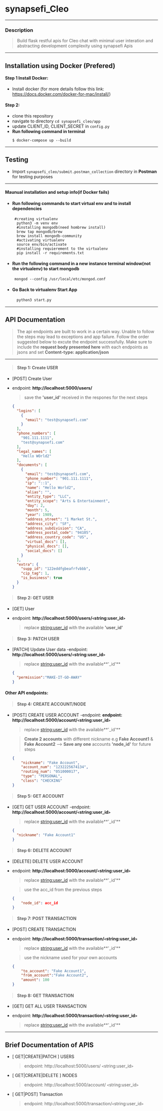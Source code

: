 # synapsefi_Cleo
------
### Description
> Build flask restful apis for Cleo chat with minimal user interation and abstracting development complexity using synapsefi Apis

-----
## Installation using Docker  (Prefered)

#### Step 1 Install Docker:
- Install docker (for more details follow this link: https://docs.docker.com/docker-for-mac/install/)
#### Step 2:
- clone this repository
- navigate to directory `cd synapsefi_cleo/app`
- update  CLIENT_ID, CLIENT_SECRET in  `config.py`
- **Run following command in terminal**
    ```
    $ docker-compose up --build
    ```

------
## Testing
 * Import  `synapsefi_cleo/submit.postman_collection` directory in **Postman** for testing purposes
 ---------
#### Maunual installation and setup info(if Docker fails)
* #### Run following commands to start virtual env and to install dependencies
  ``` 
   #creating virtualenv
    python3 -m venv env 
    #installing mongodb(need hombrew install)
    brew tap mongodb/brew 
    brew install mongodb-community
    #activating virtualenv
    source env/bin/activate 
    #installing requierement to the virtualenv
    pip install -r requirements.txt
    ```

* 
    #### Run the following command in a new instance terminal window(not the virtualenv) to start mongodb
    ```
     mongod --config /usr/local/etc/mongod.conf
* #### Go Back to virtualenv Start App
  ```python
    python3 start.py
  ```
-----

## API Documentation

> The api endpoints are built to work in a certain way. Unable to follow the steps may lead to exceptions and app failure. Follow the order suggested below to excute the endpoint successfully. Make sure to include the **request body presented here** with each endpoints as jsons and set **Content-type: application/json**

---
> #### Step 1: Create USER
* [POST] Create User 
- endpoint: **http://localhost:5000/users/**
    >save the **'user_id'** received in the respones for the next steps
    
    ```json
    {
      "logins": [
        {
          "email": "test@synapsefi.com"
        }
      ],
      "phone_numbers": [
        "901.111.1111",
        "test@synapsefi.com"
      ],
      "legal_names": [
        "Hello WOrld2"
      ],
      "documents": [
        {
          "email": "test@synapsefi.com",
          "phone_number": "901.111.1111",
          "ip": "::1",
          "name": "Hello World2",
          "alias": "",
          "entity_type": "LLC",
          "entity_scope": "Arts & Entertainment",
          "day": 2,
          "month": 5,
          "year": 1989,
          "address_street": "1 Market St.",
          "address_city": "SF",
          "address_subdivision": "CA",
          "address_postal_code": "94105",
          "address_country_code": "US",
          "virtual_docs": [],
          "physical_docs": [],
          "social_docs": []
        }
      ],
      "extra": {
        "supp_id": "122eddfgbeafrfvbbb",
        "cip_tag": 1,
        "is_business": true
      }
    }
    ```  
> #### Step 2: GET USER
* [GET] User
- endpoint:  **http://localhost:5000/users/`<`string:user_id`>`**
    >replace <string:user_id> with the available **'user_id'** 

> #### Step 3: PATCH USER
* [PATCH] Update User data
-endpoint:  **http://localhost:5000/users/`<`string:user_id`>`**
    > replace <string:user_id> with the available**'_id'**
    
    ```json 
    {
      "permission":"MAKE-IT-GO-AWAY"
    }
    ```

#### Other API endpoints:

> #### Step 4: CREATE ACCOUNT/NODE
* [POST] CREATE USER ACCOUNT
-endpoint:  **endpoint: http://localhost:5000/account/`<`string:user_id`>`**
    > replace <string:user_id> with the available**'_id'**
    
    > **Create 2  accounts** with different nickname e.g **Fake Account1** & **Fake Account2**
    --> **Save any one**  accounts **'node_id'** for future steps
    
    ```json 
    {
        "nickname": "Fake Account",
        "account_num": "1232225674134",
        "routing_num": "051000017",
        "type": "PERSONAL",
        "class": "CHECKING"
    }
    ```
> #### Step 5: GET ACCOUNT
* [GET] GET USER ACCOUNT
-endpoint:  **http://localhost:5000/account/`<`string:user_id`>`**
    > replace <string:user_id> with the available**'_id'**
    
    ```json 
    {
      "nickname": "Fake Account1"
    }
    ```

> #### Step 6: DELETE ACCOUNT
* [DELETE] DELETE USER ACCOUNT
- endpoint:  **http://localhost:5000/account/`<`string:user_id`>`**
    > replace <string:user_id> with the available**'_id'**
    
    > use the acc_id from the previous steps
    
    ```json 
    {
        "node_id": acc_id 
    }
    ```

> #### Step 7: POST TRANSACTION
* [POST] CREATE TRANSACTION
- endpoint:  **http://localhost:5000/transaction/`<`string:user_id`>`**
    > replace <string:user_id> with the available**'_id'**
    
    > use the nickname used for your own accounts
    
    ```json 
    {
        "to_account": "Fake Account1",
        "from_account":"Fake Account2",
        "amount": 100
    }
    ```
    
> #### Step 8: GET TRANSACTION
* [GET] GET ALL USER TRANSACTION
- endpoint:  **http://localhost:5000/transaction/`<`string:user_id`>`**
    > replace <string:user_id> with the available**'_id'**
----------------------------
## Brief Documentation of APIS
- [ GET|CREATE|PATCH ]  USERS   
    >   endpoint: http://localhost:5000/users/ `<`string:user_id`>`
 
- [ GET|CREATE|DELETE ]  NODES   
    >   endpoint: http://localhost:5000/account/ `<`string:user_id`>`
 
- [ GET|POST]  Transaction    
    > endpoint: http://localhost:5000/transaction/`<`string:user_id`>`
    